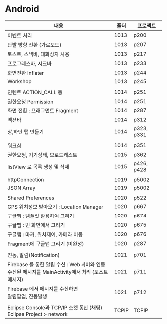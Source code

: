 # Android



| 내용                          | 폴더 | 프로젝트 |
| ----------------------------- | -------- | -------- |
| 이벤트 처리                   | 1013 | p200     |
| 단발 방향 전환 (가로모드)     | 1013 | p207     |
| 토스트, 스낵바, 대화상자 사용 | 1013 | p217     |
| 프로그레스바, 시크바          | 1013 | p233     |
| 화면전환 Inflater             | 1013 | p244     |
| Workshop                      | 1013 | p245     |
|  |  |  |
| 인텐트 ACTION_CALL 등         | 1014 | p251     |
| 권한요청 Permission             | 1014   |p251|
| 화면 전환 : 프래그먼트 Fragment | 1014   |p287|
| 액션바                          | 1014   |p312|
| 상,하단 탭 만들기               | 1014 |p323, p331|
|  |  ||
| 워크샵                          | 1014 |p351|
| 권한요청, 기기상태, 브로드캐스트 | 1015   |p362|
| listView 로 목록 생성 및 삭제    | 1015 |p426, p428|
|  |  ||
| httpConnection                | 1019 | p5002    |
| JSON Array                    | 1019 | p5002    |
|  |  |  |
| Shared Preferences                       | 1020   | p522       |
| GPS 위치정보 받아오기 : Location Manager | 1020   | p667       |
| 구글맵 : 템플릿 활용하여 그리기          | 1020   | p674       |
| 구글맵 : 빈 화면에서 그리기              | 1020   | p675       |
| 구글맵 : 마커, 위치제어, 카메라 이동     | 1020   | p676       |
| Fragment에 구글맵 그리기 (미완성)        | 1020   | p287       |
|  |  |  |
| 진동, 알림(Notification)                                     | 1021   |p701|
| Firebase 를 통한 알림 수신 : Web 서버와 연동<br />수신된 메시지를 MainActivity에서 처리 (토스트 메시지) | 1021   |p711|
| Firebase 에서 메시지를 수신하면<br />알림팝업, 진동발생      | 1021   |p712|
|  |  ||
| Eclipse Console과 TCP/IP 소켓 통신 (채팅)<br>Eclipse Project > network | TCPIP |TCPIP|


